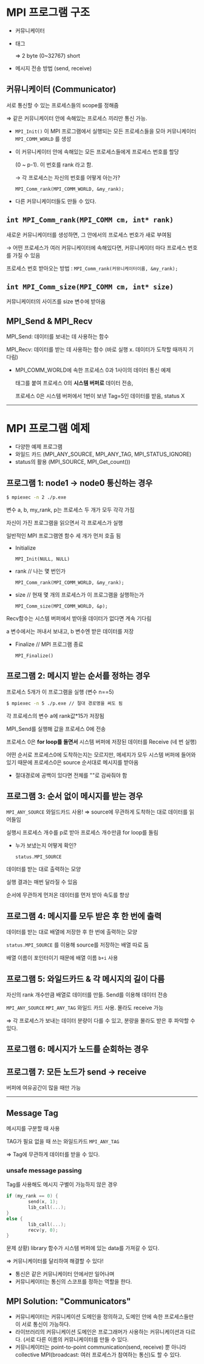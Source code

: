 # MPI 프로그램 구조

- 커뮤니케이터
- 태그

    ⇒ 2 byte (0~32767) short

- 메시지 전송 방법 (send, receive)

## 커뮤니케이터 (Communicator)

서로 통신할 수 있는 프로세스들의 scope를 정해줌

⇒ 같은 커뮤니케이터 안에 속해있는 프로세스 끼리만 통신 가능.

- `MPI_Init()` 이 MPI 프로그램에서 실행되는 모든 프로세스들을 모아 커뮤니케이터 `MPI_COMM_WORLD` 를 생성
- 이 커뮤니케이터 안에 속해있는 모든 프로세스들에게 프로세스 번호를 할당

    (0 ~ p-1). 이 번호를 rank 라고 함.

    → 각 프로세스는 자신의 번호를 어떻게 아는가?

    `MPI_Comm_rank(MPI_COMM_WORLD, &my_rank);`

- 다른 커뮤니케이터들도 만들 수 있다.

## `int MPI_Comm_rank(MPI_COMM cm, int* rank)`


새로운 커뮤니케이터를 생성하면, 그 안에서의 프로세스 번호가 새로 부여됨

→ 어떤 프로세스가 여러 커뮤니케이터에 속해있다면, 커뮤니케이터 마다 프로세스 번호를 가질 수 있음

프로세스 번호 받아오는 방법 : `MPI_Comm_rank(커뮤니케이터이름, &my_rank);`

## `int MPI_Comm_size(MPI_COMM cm, int* size)`


커뮤니케이터의 사이즈를 size 변수에 받아옴

## MPI_Send & MPI_Recv

MPI_Send: 데이터를 보내는 데 사용하는 함수

MPI_Recv: 데이터를 받는 데 사용하는 함수 (바로 실행 x. 데이터가 도착할 때까지 기다림)

- MPI_COMM_WORLD에 속한 프로세스 0과 1사이의 데이터 통신 예제

    
    태그를 붙여 프로세스 0의 **시스템 버퍼로** 데이터 전송, 

    프로세스 0은 시스템 버퍼에서 1번이 보낸 Tag=5인 데이터를 받음, status X

---

# MPI 프로그램 예제

- 다양한 예제 프로그램
- 와일드 카드 (MPI_ANY_SOURCE, MPI_ANY_TAG, MPI_STATUS_IGNORE)
- status의 활용 (MPI_SOURCE, MPI_Get_count())

## 프로그램 1: node1 → node0 통신하는 경우


```bash
$ mpiexec -n 2 ./p.exe
```

변수 a, b, my_rank, p는 프로세스 두 개가 모두 각각 가짐

자신이 가진 프로그램을 읽으면서 각 프로세스가 실행

일반적인 MPI 프로그램엔 함수 세 개가 먼저 호출 됨

- Initialize

    `MPI_Init(NULL, NULL)`

- rank // 나는 몇 번인가

    `MPI_Comm_rank(MPI_COMM_WORLD, &my_rank);`

- size // 현재 몇 개의 프로세스가 이 프로그램을 실행하는가

    `MPI_Comm_size(MPI_COMM_WORLD, &p);`

Recv함수는 시스템 버퍼에서 받아올 데이터가 없다면 계속 기다림

a 변수에서는 꺼내서 보내고, b 변수엔 받은 데이터를 저장

- Finalize // MPI 프로그램 종료

    `MPI_Finalize()`

## 프로그램 2: 메시지 받는 순서를 정하는 경우


프로세스 5개가 이 프로그램을 실행 (변수 n==5)

```bash
$ mpiexec -n 5 ./p.exe // 절대 경로명을 써도 됨
```

각 프로세스의 변수 a에 rank값*15가 저장됨

MPI_Send를 실행해 값을 프로세스 0에 전송

프로세스 0은 **for loop를 돌면서** 시스템 버퍼에 저장된 데이터를 Receive (네 번 실행)

어떤 순서로 프로세스0에 도착하는지는 모르지만, 메세지가 모두 시스템 버퍼에 들어와 있기 때문에 프로세스0은 source 순서대로 메시지를 받아옴

- 절대경로에 공백이 있다면 전체를 ""로 감싸줘야 함

## 프로그램 3: 순서 없이 메시지를 받는 경우


`MPI_ANY_SOURCE` 와일드카드 사용! ⇒ source에 무관하게 도착하는 대로 데이터를 읽어들임

실행시 프로세스 개수를 p로 받아 프로세스 개수만큼 for loop를 돌림

- 누가 보냈는지 어떻게 확인?

    `status.MPI_SOURCE`

데이터를 받는 대로 출력하는 모양

실행 결과는 매번 달라질 수 있음


순서에 무관하게 먼저온 데이터를 먼저 받아 속도를 향상

## 프로그램 4: 메시지를 모두 받은 후 한 번에 출력


데이터를 받는 대로 배열에 저장한 후 한 번에 출력하는 모양

`status.MPI_SOURCE` 를 이용해 source를 저장하는 배열 따로 둠

배열 이름이 포인터이기 때문에 배열 이름 `b+i` 사용

## 프로그램 5: 와일드카드 & 각 메시지의 길이 다름


자신의 rank 개수만큼 배열로 데이터를 만듦. Send를 이용해 데이터 전송

`MPI_ANY_SOURCE` `MPI_ANY_TAG` 와일드 카드 사용. 몰라도 receive 가능

⇒ 각 프로세스가 보내는 데이터 분량이 다를 수 있고, 분량을 몰라도 받은 후 파악할 수 있다.

## 프로그램 6: 메시지가 노드를 순회하는 경우


## 프로그램 7: 모든 노드가 send → receive


버퍼에 여유공간이 많을 때만 가능

---

## Message Tag

메시지를 구분할 때 사용

TAG가 필요 없을 때 쓰는 와일드카드 `MPI_ANY_TAG` 

⇒ Tag에 무관하게 데이터를 받을 수 있다.

### unsafe message passing

Tag를 사용해도 메시지 구별이 가능하지 않은 경우

```c
if (my_rank == 0) {
		send(x, 1);
		lib_call(...);
}
else {
		lib_call(...);
		recv(y, 0);
}
```

문제 상황) library 함수가 시스템 버퍼에 있는 data를 가져갈 수 있다.


⇒ 커뮤니케이터를 달리하여 해결할 수 있다!

- 통신은 같은 커뮤니케이터 안에서만 일어나며
- 커뮤니케이터는 통신의 스코프를 정하는 역할을 한다.

## MPI Solution: "Communicators"

- 커뮤니케이터는 커뮤니케이션 도메인을 정의하고, 도메인 안에 속한 프로세스들만이 서로 통신이 가능하다.
- 라이브러리의 커뮤니케이션 도메인은 프로그래머가 사용하는 커뮤니케이션과 다르다. (서로 다른 이름의 커뮤니케이터를 만들 수 있다.
- 커뮤니케이터는 point-to-point communication(send, receive) 뿐 아니라 collective MPI(broadcast: 여러 프로세스가 참여하는 통신)도 할 수 있다.
